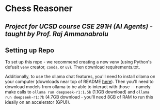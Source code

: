 # Chess Reasoner
*Project for UCSD course CSE 291H (AI Agents) - taught by Prof. Raj Ammanabrolu*
---
## Setting up Repo
To set up this repo - we recommend creating a new venv (using Python's defualt `venv` creator, `conda`, or `uv`). Then download requirements.txt.

Additionally, to use the ollama chat features, you'll need to install ollama on your computer (downloads near top of README [here](https://github.com/ollama/ollama/blob/main/README.md#quickstart)). Then you'll need to download models from ollama to be able to interact with those -- namely make calls to `ollama run deepseek-r1:1.5b` (1.1GB download) and `ollama run deepseek-r1:7b` (4.7GB download - you'll need 8GB of RAM to run this ideally on an accelerator (GPU)).
